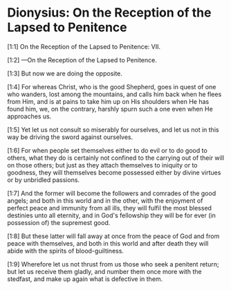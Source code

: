 # Dionysius: On the Reception of the Lapsed to Penitence

[1:1] On the Reception of the Lapsed to Penitence: VII.

[1:2] —On the Reception of the Lapsed to Penitence.

[1:3]   But now we are doing the opposite.

[1:4] For whereas Christ, who is the good Shepherd, goes in quest of one who wanders, lost among the mountains, and calls him back when he flees from Him, and is at pains to take him up on His shoulders when He has found him, we, on the contrary, harshly spurn such a one even when He approaches us.

[1:5] Yet let us not consult so miserably for ourselves, and let us not in this way be driving the sword against ourselves.

[1:6] For when people set themselves either to do evil or to do good to others, what they do is certainly not confined to the carrying out of their will on those others; but just as they attach themselves to iniquity or to goodness, they will themselves become possessed either by divine virtues or by unbridled passions.

[1:7] And the former will become the followers and comrades of the good angels; and both in this world and in the other, with the enjoyment of perfect peace and immunity from all ills, they will fulfil the most blessed destinies unto all eternity, and in God's fellowship they will be for ever (in possession of) the supremest good.

[1:8] But these latter will fall away at once from the peace of God and from peace with themselves, and both in this world and after death they will abide with the spirits of blood-guiltiness.

[1:9] Wherefore let us not thrust from us those who seek a penitent return; but let us receive them gladly, and number them once more with the stedfast, and make up again what is defective in them.

